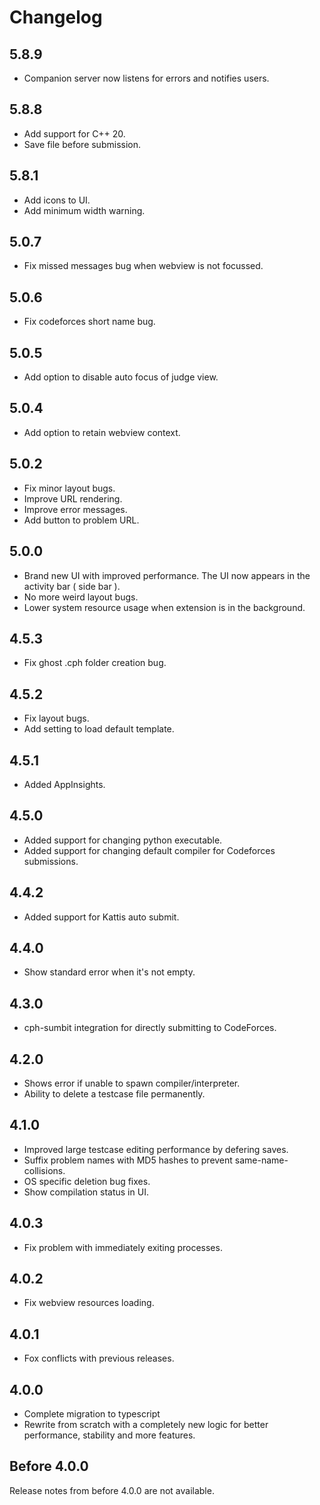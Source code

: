 # Changelog

## 5.8.9

-   Companion server now listens for errors and notifies users.

## 5.8.8

-   Add support for C++ 20.
-   Save file before submission.

## 5.8.1

-   Add icons to UI.
-   Add minimum width warning.

## 5.0.7

-   Fix missed messages bug when webview is not focussed.

## 5.0.6

-   Fix codeforces short name bug.

## 5.0.5

-   Add option to disable auto focus of judge view.

## 5.0.4

-   Add option to retain webview context.

## 5.0.2

-   Fix minor layout bugs.
-   Improve URL rendering.
-   Improve error messages.
-   Add button to problem URL.

## 5.0.0

-   Brand new UI with improved performance. The UI now appears in the activity
    bar ( side bar ).
-   No more weird layout bugs.
-   Lower system resource usage when extension is in the background.

## 4.5.3

-   Fix ghost .cph folder creation bug.

## 4.5.2

-   Fix layout bugs.
-   Add setting to load default template.

## 4.5.1

-   Added AppInsights.

## 4.5.0

-   Added support for changing python executable.
-   Added support for changing default compiler for Codeforces submissions.

## 4.4.2

-   Added support for Kattis auto submit.

## 4.4.0

-   Show standard error when it's not empty.

## 4.3.0

-   cph-sumbit integration for directly submitting to CodeForces.

## 4.2.0

-   Shows error if unable to spawn compiler/interpreter.
-   Ability to delete a testcase file permanently.

## 4.1.0

-   Improved large testcase editing performance by defering saves.
-   Suffix problem names with MD5 hashes to prevent same-name-collisions.
-   OS specific deletion bug fixes.
-   Show compilation status in UI.

## 4.0.3

-   Fix problem with immediately exiting processes.

## 4.0.2

-   Fix webview resources loading.

## 4.0.1

-   Fox conflicts with previous releases.

## 4.0.0

-   Complete migration to typescript
-   Rewrite from scratch with a completely new logic for better performance,
    stability and more features.

## Before 4.0.0

Release notes from before 4.0.0 are not available.
